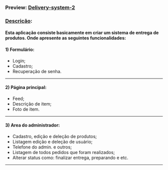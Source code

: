 ### Preview: [Delivery-system-2](https://delivery-system-2.netlify.app/)

### <u>Descrição</u>:
#### Esta aplicação consiste basicamente em criar um sistema de entrega de produtos. Onde apresente as seguintes funcionalidades:<br>
#### 1) Formulário:
* Login;<br>
* Cadastro;<br>
* Recuperação de senha.<br>
<hr>

#### 2) Página principal:<br>
* Feed;<br>
* Descrição de item;<br>
* Foto de item.<br>
<hr>

#### 3) Area do administrador:<br>
* Cadastro, edição e deleção de produtos;<br>
* Listagem edição e deleção de usuário;<br>
* Telefone do admin. e outros;<br>
* Listagem de todos pedidos que foram realizados;<br>
* Alterar status como: finalizar entrega, preparando e etc.<br>
<hr>